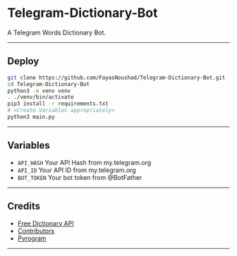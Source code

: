# Telegram-Dictionary-Bot
A Telegram Words Dictionary Bot.

---

## Deploy

```sh
git clone https://github.com/FayasNoushad/Telegram-Dictionary-Bot.git
cd Telegram-Dictionary-Bot
python3 -m venv venv
. ./venv/bin/activate
pip3 install -r requirements.txt
# <Create Variables appropriately>
python3 main.py
```

---

## Variables

- `API_HASH` Your API Hash from my.telegram.org
- `API_ID` Your API ID from my.telegram.org
- `BOT_TOKEN` Your bot token from @BotFather

---

## Credits

- [Free Dictionary API](https://dictionaryapi.dev/)
- [Contributors](https://github.com/FayasNoushad/Telegram-Dictionary-Bot/graphs/contributors)
- [Pyrogram](https://github.com/pyrogram/pyrogram)

---